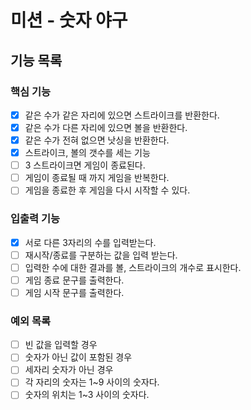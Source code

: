 # 미션 - 숫자 야구

## 기능 목록

### 핵심 기능

- [x] 같은 수가 같은 자리에 있으면 스트라이크를 반환한다.
- [x] 같은 수가 다른 자리에 있으면 볼을 반환한다.
- [x] 같은 수가 전혀 없으면 낫싱을 반환한다.
- [x] 스트라이크, 볼의 갯수를 세는 기능
- [ ] 3 스트라이크면 게임이 종료된다.
- [ ] 게임이 종료될 때 까지 게임을 반복한다.
- [ ] 게임을 종료한 후 게임을 다시 시작할 수 있다.

### 입출력 기능

- [X] 서로 다른 3자리의 수를 입력받는다.
- [ ] 재시작/종료를 구분하는 값을 입력 받는다.
- [ ] 입력한 수에 대한 결과를 볼, 스트라이크의 개수로 표시한다.
- [ ] 게임 종료 문구를 출력한다.
- [ ] 게임 시작 문구를 출력한다.

### 예외 목록

- [ ] 빈 값을 입력할 경우
- [ ] 숫자가 아닌 값이 포함된 경우
- [ ] 세자리 숫자가 아닌 경우
- [ ] 각 자리의 숫자는 1~9 사이의 숫자다.
- [ ] 숫자의 위치는 1~3 사이의 숫자다.
